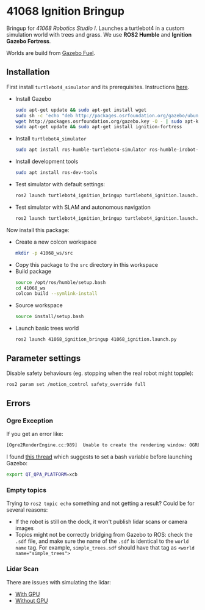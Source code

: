 # 41068 Ignition Bringup

Bringup for *41068 Robotics Studio I*. Launches a turtlebot4 in a custom simulation world with trees and grass. We use **ROS2 Humble** and **Ignition Gazebo Fortress**.

Worlds are build from [Gazebo Fuel](https://app.gazebosim.org/fuel/models).

## Installation

First install `turtlebot4_simulator` and its prerequisites. Instructions [here](https://turtlebot.github.io/turtlebot4-user-manual/software/turtlebot4_simulator.html). 

* Install Gazebo
  ```bash
  sudo apt-get update && sudo apt-get install wget
  sudo sh -c 'echo "deb http://packages.osrfoundation.org/gazebo/ubuntu-stable `lsb_release -cs` main" > /etc/apt/sources.list.d/gazebo-stable.list'
  wget http://packages.osrfoundation.org/gazebo.key -O - | sudo apt-key add -
  sudo apt-get update && sudo apt-get install ignition-fortress
  ```
* Install `turtlebot4_simulator`
  ```bash
  sudo apt install ros-humble-turtlebot4-simulator ros-humble-irobot-create-nodes
  ```
* Install development tools
  ```bash
  sudo apt install ros-dev-tools
  ```
* Test simulator with default settings:
  ```bash
  ros2 launch turtlebot4_ignition_bringup turtlebot4_ignition.launch.py
  ```
* Test simulator with SLAM and autonomous navigation
  ```bash
  ros2 launch turtlebot4_ignition_bringup turtlebot4_ignition.launch.py slam:=true nav2:=true rviz:=true
  ```

Now install this package:
* Create a new colcon workspace
  ```bash
  mkdir -p 41068_ws/src
  ```
* Copy this package to the `src` directory in this workspace
* Build package
  ```bash
  source /opt/ros/humble/setup.bash
  cd 41068_ws
  colcon build --symlink-install
  ```
* Source workspace
  ```bash
  source install/setup.bash
  ```
* Launch basic trees world
  ```bash
  ros2 launch 41068_ignition_bringup 41068_ignition.launch.py
  ```

## Parameter settings

Disable safety behaviours (eg. stopping when the real robot might topple):
```bash
ros2 param set /motion_control safety_override full
```

## Errors

### Ogre Exception

If you get an error like:

```bash
[Ogre2RenderEngine.cc:989]  Unable to create the rendering window: OGRE EXCEPTION(3:RenderingAPIException): currentGLContext was specified with no current GL context in GLXWindow::create at /build/ogre-next-UFfg83/ogre-next-2.2.5+dfsg3/RenderSystems/GL3Plus/src/windowing/GLX/OgreGLXWindow.cpp (line 163)
```

I found [this thread](https://robotics.stackexchange.com/questions/111547/gazebo-crashes-immediately-segmentation-fault-address-not-mapped-to-object-0) which suggests to set a bash variable before launching Gazebo:

```bash
export QT_QPA_PLATFORM=xcb
```

### Empty topics

Trying to `ros2 topic echo` something and not getting a result? Could be for several reasons:

* If the robot is still on the dock, it won't publish lidar scans or camera images
* Topics might not be correctly bridging from Gazebo to ROS: check the `.sdf` file, and make sure the name of the `.sdf` is identical to the `world name` tag. For example, `simple_trees.sdf` should have that tag as `<world name="simple_trees">`

### Lidar Scan

There are issues with simulating the lidar:
* [With GPU](https://github.com/turtlebot/turtlebot4_simulator/issues/85)
* [Without GPU](https://github.com/iRobotEducation/create3_sim/issues/240)
